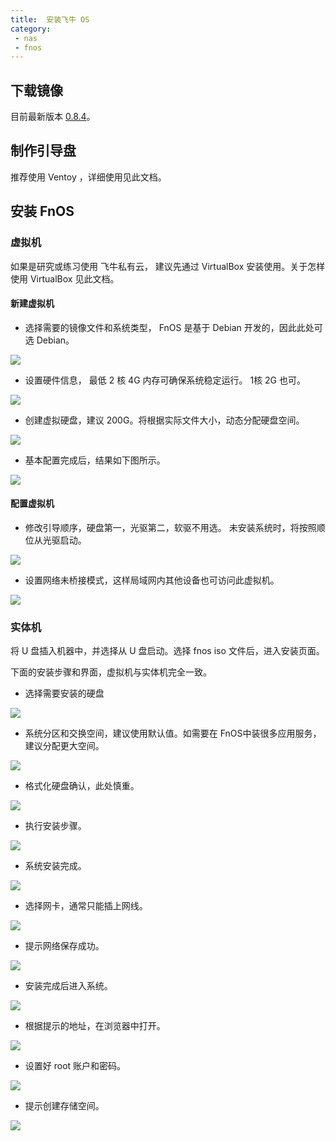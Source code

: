```yaml
---
title:  安装飞牛 OS
category: 
 - nas
 - fnos
---
```


## 下载镜像

目前最新版本 [0.8.4](https://download.liveupdate.fnnas.com/x86_64/trim/fnos.0.8.24-469.iso)。

## 制作引导盘

推荐使用 Ventoy ，详细使用见此文档。

## 安装 FnOS

### 虚拟机

如果是研究或练习使用 飞牛私有云， 建议先通过 VirtualBox 安装使用。关于怎样使用 VirtualBox 见此文档。

#### 新建虚拟机

- 选择需要的镜像文件和系统类型， FnOS 是基于 Debian 开发的，因此此处可选 Debian。

![](./assets/image/11.png)

- 设置硬件信息， 最低 2 核 4G 内存可确保系统稳定运行。 1核 2G 也可。

![](./assets/image/12.png)

- 创建虚拟硬盘，建议 200G。将根据实际文件大小，动态分配硬盘空间。

![](./assets/image/13.png)

- 基本配置完成后，结果如下图所示。

![](./assets/image/14.png)

#### 配置虚拟机

- 修改引导顺序，硬盘第一，光驱第二，软驱不用选。 未安装系统时，将按照顺位从光驱启动。

![](./assets/image/15.png)

- 设置网络未桥接模式，这样局域网内其他设备也可访问此虚拟机。

![](./assets/image/16.png)

### 实体机

将 U 盘插入机器中，并选择从 U 盘启动。选择 fnos iso 文件后，进入安装页面。

下面的安装步骤和界面，虚拟机与实体机完全一致。

- 选择需要安装的硬盘

![](./assets/image/01.png)

- 系统分区和交换空间，建议使用默认值。如需要在 FnOS中装很多应用服务，建议分配更大空间。

![](./assets/image/02.png)

- 格式化硬盘确认，此处慎重。

![](./assets/image/03.png)

- 执行安装步骤。

![](./assets/image/04.png)

- 系统安装完成。

![](./assets/image/05.png)

- 选择网卡，通常只能插上网线。

![](./assets/image/06.png)

- 提示网络保存成功。

![](./assets/image/07.png)

- 安装完成后进入系统。

![](./assets/image/17.png)

- 根据提示的地址，在浏览器中打开。

![](./assets/image/08.png)

- 设置好 root 账户和密码。

![](./assets/image/09.png)

- 提示创建存储空间。

![](./assets/image/10.png)